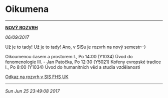 # Oikumena

***

**[NOVÝ ROZVRH](https://www.facebook.com/groups/OikumenouCasemaProstorem/permalink/531334780537607/)**

*06/09/2017*

Už je to tady! Už je to tady!
Ano, v SISu je rozvrh na nový semestr:-)

Oikoumenou časem a prostorem I., Po 14:00 (Y1034) 
Úvod do fenomenologie III. - Jan Patočka, Po 12:30 (Y5021) 
Kořeny evropské tradice I., Po 8:00 (Y1034)
Úvod do humanitních věd a studia vzdělanosti

[Odkaz na rozvrh v SIS FHS UK](https://is.cuni.cz/studium/rozvrhng/roz_ucitel_macro.php?fak=11240&skr=2017&sem=1&ucitel=14830)


***

*Sun Jun 25 23:49:08 2017*
